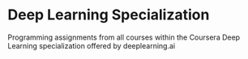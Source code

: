 # Deep Learning Specialization
 Programming assignments from all courses within the Coursera Deep Learning specialization offered by deeplearning.ai
